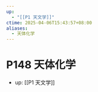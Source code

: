 ```yaml
---
up:
  - "[[P1 天文学]]"
ctime: 2025-04-06T15:43:57+08:00
aliases:
  - 天体化学
---
```


# P148 天体化学

- up: [[P1 天文学]]
